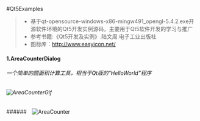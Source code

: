 #Qt5Examples

>* 基于qt-opensource-windows-x86-mingw491_opengl-5.4.2.exe开源软件环境的Qt5开发实例源码，主要用于Qt5软件开发的学习与推广
>* 参考书籍:《Qt5开发及实例》.陆文周.电子工业出版社
>* 图标库：http://www.easyicon.net/

#### 1.AreaCounterDialog 
###### 一个简单的圆面积计算工具，相当于Qt版的“HelloWorld”程序
###### ![AreaCounterGif](https://git.oschina.net/gitjf/Qt5Examples/raw/master/Dialog/ACD.gif?dir=0&filepath=Dialog%2FACD.gif&oid=eb019654e481dd7e6836de6d7e58d7f1d8e35eca&sha=53186ef9863eda557e95f2cc37ec8a816589bbae)
######　![AreaCounter](http://git.oschina.net/gitjf/Qt5Examples/raw/master/Dialog/AreaCounter.bmp)